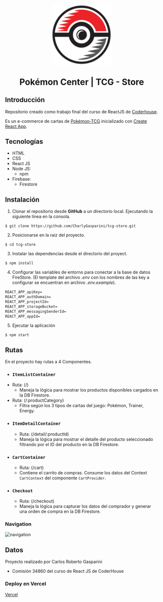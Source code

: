 <p align="center">
  <img src="public/images/pokeball-logo.png" alt="Logo pokeball" width="200px" align="center"/>
</p>
<h1 align="center">Pokémon Center | TCG - Store</h1>


## Introducción
Repositorio creado como trabajo final del curso de ReactJS de [Coderhouse](https://www.coderhouse.com/?utm_term=coderhouse&utm_campaign=0&utm_source=google_search_brand&utm_medium=cpc&gclid=CjwKCAiA85efBhBbEiwAD7oLQDa2bBKPj4BztPY282V0YGgnCs_sgm_DUaBYQsFKtX5AK2YMS8BFyhoC0tMQAvD_BwE).

Es un e-commerce de cartas de [Pokémon-TCG](https://www.pokemon.com/el/jcc-pokemon) inicializado con [Create React App](https://github.com/facebook/create-react-app).


## Tecnologías
- HTML
- CSS
- React JS
- Node JS:
  - npm
- Firebase:
  - Firestore

## Instalación

1. Clonar el repositorio desde **GitHub** a un directorio local. Ejecutando la siguiente linea en la consola.
```
$ git clone https://github.com/CharlyGasparini/tcg-store.git
```

2. Posicionarse en la raiz del proyecto.
```
$ cd tcg-store
```

3. Instalar las dependencias desde el directorio del proyect.
```
$ npm install
```

4. Configurar las variables de entorno para conectar a la base de datos FireStore. (El template del archivo *.env* con los nombres de las key a configurar se encuentran en archivo *.env.example*).
```
REACT_APP_apiKey=
REACT_APP_authDomain=
REACT_APP_projectId=
REACT_APP_storageBucket=
REACT_APP_messagingSenderId=
REACT_APP_appId=
```

5. Ejecutar la aplicación
```
$ npm start
```

## Rutas

En el proyecto hay rutas a 4 Componentes.
-  ### `ItemListContainer`
  - Ruta: (/)  
    - Maneja la lógica para mostrar los productos disponibles cargados en la DB Firestore.
  - Ruta: (/:productCategory)
    - Filtra según los 3 tipos de cartas del juego: Pokémon, Trainer, Energy.
- ### `ItemDetailContainer` 
  - Ruta: (/detail/:productId)
  - Maneja la lógica para mostrar el detalle del producto seleccionado filtrando por el ID del producto en la DB Firestore.
- ### `CartContainer` 
  - Ruta: (/cart)
  - Contiene el carrito de compras. Consume los datos del Context `CartContext` del componente `CartProvider`.
- ### `Checkout` 
  - Ruta: (/checkout)
  - Maneja la lógica para capturar los datos del comprador y generar una orden de compra en la DB Firestore.   


### Navigation

![navigation](https://user-images.githubusercontent.com/109870143/218226289-61fd2c8e-decc-4e4c-9ba0-20f4a92e3cd2.gif)




## Datos

Proyecto realizado por Carlos Roberto Gasparini
- Comisión 34860 del curso de React JS de CoderHouse

### Deploy en Vercel

[Vercel](https://tcg-store-charlygasparini.vercel.app)